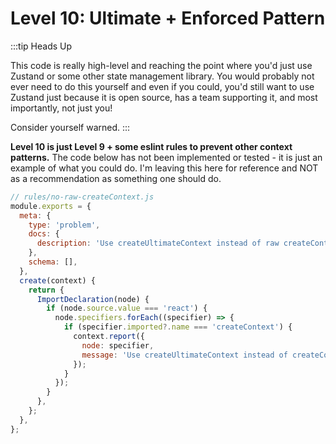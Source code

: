# Level 10: Ultimate + Enforced Pattern

:::tip Heads Up

This code is really high-level and reaching the point where you'd just use Zustand or some other
state management library. You would probably not ever need to do this yourself and even if you could, 
you'd still want to use Zustand just because it is open source, has a team supporting it,
and most importantly, not just you!

Consider yourself warned.
:::

**Level 10 is just Level 9 + some eslint rules to prevent other context patterns.** The code below
has not been implemented or tested - it is just an example of what you could do. I'm leaving this
here for reference and NOT as a recommendation as something one should do.

```js
// rules/no-raw-createContext.js
module.exports = {
  meta: {
    type: 'problem',
    docs: {
      description: 'Use createUltimateContext instead of raw createContext',
    },
    schema: [],
  },
  create(context) {
    return {
      ImportDeclaration(node) {
        if (node.source.value === 'react') {
          node.specifiers.forEach((specifier) => {
            if (specifier.imported?.name === 'createContext') {
              context.report({
                node: specifier,
                message: 'Use createUltimateContext instead of createContext',
              });
            }
          });
        }
      },
    };
  },
};
```